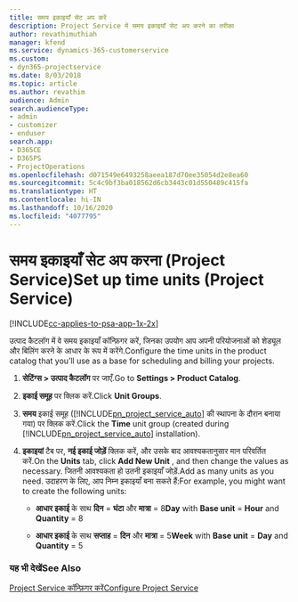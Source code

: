 ```yaml
---
title: समय इकाइयाँ सेट अप करें
description: Project Service में समय इकाइयाँ सेट अप करने का तरीका
author: revathimuthiah
manager: kfend
ms.service: dynamics-365-customerservice
ms.custom:
- dyn365-projectservice
ms.date: 8/03/2018
ms.topic: article
ms.author: revathim
audience: Admin
search.audienceType:
- admin
- customizer
- enduser
search.app:
- D365CE
- D365PS
- ProjectOperations
ms.openlocfilehash: d071549e6493258aeea187d70ee35054d2e8ea60
ms.sourcegitcommit: 5c4c9bf3ba018562d6cb3443c01d550489c415fa
ms.translationtype: HT
ms.contentlocale: hi-IN
ms.lasthandoff: 10/16/2020
ms.locfileid: "4077795"
---
```

# <a name="set-up-time-units-project-service"></a><span data-ttu-id="429f9-103">समय इकाइयाँ सेट अप करना (Project Service)</span><span class="sxs-lookup"><span data-stu-id="429f9-103">Set up time units (Project Service)</span></span>

[!INCLUDE[cc-applies-to-psa-app-1x-2x](../includes/cc-applies-to-psa-app-1x-2x.md)]

<span data-ttu-id="429f9-104">उत्पाद कैटलॉग में वे समय इकाइयाँ कॉन्फ़िगर करें, जिनका उपयोग आप अपनी परियोजनाओं को शेड्यूल और बिलिंग करने के आधार के रूप में करेंगे.</span><span class="sxs-lookup"><span data-stu-id="429f9-104">Configure the time units in the product catalog that you’ll use as a base for scheduling and billing your projects.</span></span>  
  
1. <span data-ttu-id="429f9-105">**सेटिंग्स > उत्पाद कैटलॉग** पर जाएँ.</span><span class="sxs-lookup"><span data-stu-id="429f9-105">Go to **Settings > Product Catalog**.</span></span>  
  
2. <span data-ttu-id="429f9-106">**इकाई समूह** पर क्लिक करें.</span><span class="sxs-lookup"><span data-stu-id="429f9-106">Click **Unit Groups**.</span></span>  
  
3. <span data-ttu-id="429f9-107">**समय** इकाई समूह ([!INCLUDE[pn_project_service_auto](../includes/pn-project-service-auto.md)] की स्थापना के दौरान बनाया गया) पर क्लिक करें.</span><span class="sxs-lookup"><span data-stu-id="429f9-107">Click the **Time** unit group (created during [!INCLUDE[pn_project_service_auto](../includes/pn-project-service-auto.md)] installation).</span></span>  
  
4. <span data-ttu-id="429f9-108">**इकाइयां** टैब पर, **नई इकाई जोड़ें** क्लिक करें, और उसके बाद आवश्यकतानुसार मान परिवर्तित करें.</span><span class="sxs-lookup"><span data-stu-id="429f9-108">On the **Units** tab, click **Add New Unit** , and then change the values as necessary.</span></span> <span data-ttu-id="429f9-109">जितनी आवश्यकता हो उतनी इकाइयाँ जोड़ें.</span><span class="sxs-lookup"><span data-stu-id="429f9-109">Add as many units as you need.</span></span> <span data-ttu-id="429f9-110">उदाहरण के लिए, आप निम्न इकाइयाँ बना सकते हैं:</span><span class="sxs-lookup"><span data-stu-id="429f9-110">For example, you might want to create the following units:</span></span>  
  
   - <span data-ttu-id="429f9-111">**आधार इकाई** के साथ **दिन** = **घंटा** और **मात्रा** = 8</span><span class="sxs-lookup"><span data-stu-id="429f9-111">**Day** with **Base unit** = **Hour** and **Quantity** = 8</span></span>  
  
   - <span data-ttu-id="429f9-112">**आधार इकाई** के साथ **सप्ताह**  = **दिन** और **मात्रा** = 5</span><span class="sxs-lookup"><span data-stu-id="429f9-112">**Week** with **Base unit** = **Day** and **Quantity** = 5</span></span>  
  
### <a name="see-also"></a><span data-ttu-id="429f9-113">यह भी देखें</span><span class="sxs-lookup"><span data-stu-id="429f9-113">See Also</span></span>  
 [<span data-ttu-id="429f9-114">Project Service कॉन्फ़िगर करें</span><span class="sxs-lookup"><span data-stu-id="429f9-114">Configure Project Service</span></span>](../psa/configure.md)
